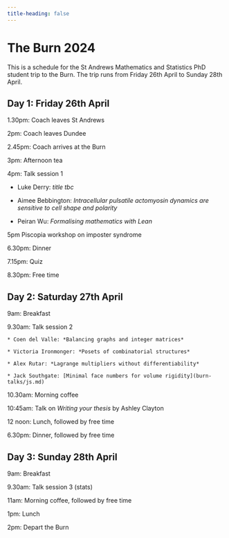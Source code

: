 ```yaml
---
title-heading: false
---
```


# The Burn 2024

This is a schedule for the St Andrews Mathematics and Statistics PhD student trip to the Burn.
The trip runs from Friday 26th April to Sunday 28th April.

## Day 1: Friday 26th April

1.30pm: Coach leaves St Andrews

2pm: Coach leaves Dundee

2.45pm: Coach arrives at the Burn

3pm: Afternoon tea

4pm: Talk session 1

* Luke Derry: *title tbc*

* Aimee Bebbington: *Intracellular pulsatile actomyosin dynamics are sensitive to cell shape and polarity*

* Peiran Wu: *Formalising mathematics with Lean*


5pm Piscopia workshop on imposter syndrome

6.30pm: Dinner

7.15pm: Quiz

8.30pm: Free time

## Day 2: Saturday 27th April

9am: Breakfast

9.30am: Talk session 2
    
    * Coen del Valle: *Balancing graphs and integer matrices*
    
    * Victoria Ironmonger: *Posets of combinatorial structures*
    
    * Alex Rutar: *Lagrange multipliers without differentiability*
    
    * Jack Southgate: [Minimal face numbers for volume rigidity](burn-talks/js.md)

10.30am: Morning coffee

10:45am: Talk on *Writing your thesis* by Ashley Clayton

12 noon: Lunch, followed by free time

6.30pm: Dinner, followed by free time


## Day 3: Sunday 28th April

9am: Breakfast

9.30am: Talk session 3 (stats)

11am: Morning coffee, followed by free time

1pm: Lunch

2pm: Depart the Burn
